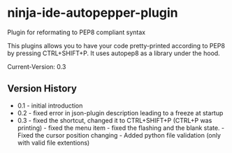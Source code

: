 ninja-ide-autopepper-plugin
===========================

Plugin for reformating to PEP8 compliant syntax


This plugins allows you to have your code pretty-printed according to PEP8 by pressing CTRL+SHIFT+P.
It uses autopep8 as a library under the hood.


Current-Version: 0.3

Version History
---------------

* 0.1 - initial introduction
* 0.2 - fixed error in json-plugin description leading to a freeze at startup
* 0.3 - fixed the shortcut, changed it to CTRL+SHIFT+P (CTRL+P was printing)
      - fixed the menu item
      - fixed the flashing and the blank state.
      - Fixed the cursor position changing
      - Added python file validation (only with valid file extentions)
